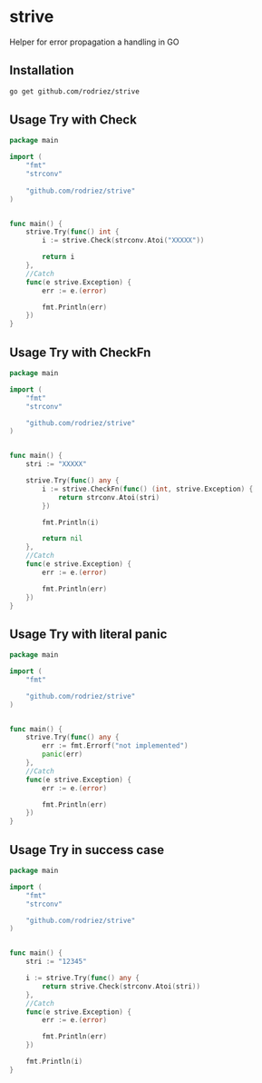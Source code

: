 # strive
Helper for error propagation a handling in GO


## Installation

```bash
go get github.com/rodriez/strive
```

## Usage Try with Check

```go
package main

import (
    "fmt"
	"strconv"
    
    "github.com/rodriez/strive"
)


func main() {
	strive.Try(func() int {
        i := strive.Check(strconv.Atoi("XXXXX"))

        return i
    },
    //Catch
    func(e strive.Exception) {
        err := e.(error)

        fmt.Println(err)
    })
}

```

## Usage Try with CheckFn

```go
package main

import (
    "fmt"
	"strconv"

    "github.com/rodriez/strive"
)


func main() {
    stri := "XXXXX"

	strive.Try(func() any {
        i := strive.CheckFn(func() (int, strive.Exception) {
            return strconv.Atoi(stri)
        })

        fmt.Println(i)

        return nil
    },
    //Catch
    func(e strive.Exception) {
        err := e.(error)

        fmt.Println(err)
    })
}

```

## Usage Try with literal panic

```go
package main

import (
    "fmt"

    "github.com/rodriez/strive"
)


func main() {
    strive.Try(func() any {
        err := fmt.Errorf("not implemented")
		panic(err)
    },
    //Catch
    func(e strive.Exception) {
        err := e.(error)

        fmt.Println(err)
    })
}

```

## Usage Try in success case

```go
package main

import (
    "fmt"
	"strconv"

    "github.com/rodriez/strive"
)


func main() {
    stri := "12345"

	i := strive.Try(func() any {
        return strive.Check(strconv.Atoi(stri))
    },
    //Catch
    func(e strive.Exception) {
        err := e.(error)

        fmt.Println(err)
    })

    fmt.Println(i)
}

```